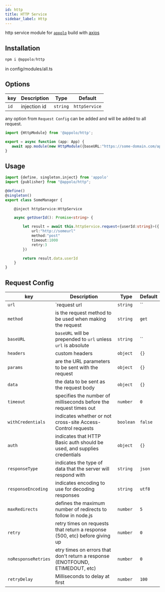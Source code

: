 ```yaml
---
id: http
title: HTTP Service
sidebar_label: Http
---
```

http service module for [`appolo`](https://github.com/shmoop207/appolo) build with [axios](https://github.com/axios/axios)

## Installation

```typescript
npm i @appolo/http
```


in config/modules/all.ts

## Options
| key | Description | Type | Default
| --- | --- | --- | --- |
| `id` | injection id | `string`|  `httpService`|

any option from `Request Config` can be added and will be added to all request.

```typescript
import {HttpModule} from '@appolo/http';

export = async function (app: App) {
   await app.module(new HttpModule({baseURL:"https://some-domain.com/api/",retry:2}));
}
```

## Usage

```typescript
import {define, singleton,inject} from 'appolo'
import {publisher} from "@appolo/http";

@define()
@singleton()
export class SomeManager {

    @inject httpService:HttpService

    async getUserId(): Promise<string> {

        let result = await this.httpService.request<{userId:string}>({
            url:"http://someurl"
            method:"post"
            timeout:1000
            retry:3
        })

        return result.data.userId
    }
}
```

## Request Config
| key | Description | Type | Default
| --- | --- | --- | --- |
| `url` | `request url | `string`|  ``|
| `method` | is the request method to be used when making the request | `string` | `get` |
| `baseURL` | `baseURL` will be prepended to `url` unless `url` is absolute | `string` | `` |
| `headers` | custom headers  | `object` | `{}` |
| `params` | are the URL parameters to be sent with the request  | `object` | `{}` |
| `data` | the data to be sent as the request body  | `object` | `{}` |
| `timeout` | specifies the number of milliseconds before the request times out  | `number` | `0` |
| `withCredentials` | indicates whether or not cross-site Access-Control requests  | `boolean` | `false` |
| `auth` | indicates that HTTP Basic auth should be used, and supplies credentials  | `object` | `{}` |
| `responseType` | indicates the type of data that the server will respond with | `string` | `json` |
| `responseEncoding` | indicates encoding to use for decoding responses | `string` | `utf8` |
| `maxRedirects` |  defines the maximum number of redirects to follow in node.js | `number` | `5` |
| `retry` | retry  times on requests that return a response (500, etc) before giving up | `number` | `0` |
| `noResponseRetries` |  etry times on errors that don't return a response (ENOTFOUND, ETIMEDOUT, etc) | `number` | `0` |
| `retryDelay` |  Milliseconds to delay at first | `number` | `100` |


